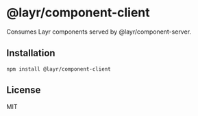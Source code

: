 # @layr/component-client

Consumes Layr components served by @layr/component-server.

## Installation

```
npm install @layr/component-client
```

## License

MIT
